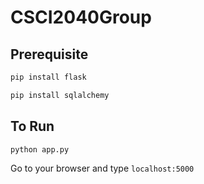 # CSCI2040Group

## Prerequisite
```bash
pip install flask
```
```bash
pip install sqlalchemy
```

## To Run
```bash
python app.py
```

Go to your browser and type `localhost:5000`
